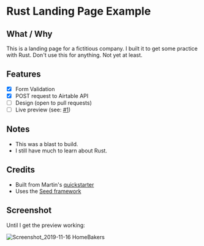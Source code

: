 # Rust Landing Page Example

## What / Why

This is a landing page for a fictitious company. I built it to get some practice with Rust. Don't use this for anything. Not yet at least.

## Features 

- [x] Form Validation
- [x] POST request to Airtable API
- [ ] Design (open to pull requests)
- [ ] Live preview (see: [#1](https://github.com/hew/rust-landing-page/issues/1))

## Notes

  * This was a blast to build.
  * I still have much to learn about Rust.

## Credits

  * Built from Martin's [quickstarter](https://github.com/MartinKavik/seed-quickstart-webpack)
  * Uses the [Seed framework](https://github.com/David-OConnor/seed)

## Screenshot

Until I get the preview working:

![Screenshot_2019-11-16 HomeBakers](https://user-images.githubusercontent.com/3103241/68992687-69324080-0823-11ea-9652-232d60e61abd.png)
